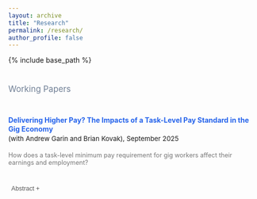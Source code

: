 ```yaml
---
layout: archive
title: "Research"
permalink: /research/
author_profile: false
---
```


{% include base_path %}

<p style="color:rgb(113,128,150); font-size:1.2em; line-height:400%;"> Working Papers </p>

<style>
  .paper{margin:1.25rem 0 2rem;}
  .paper-title{margin:0 0 .2em 0; line-height:1.25;}
  .paper-title a{text-decoration:none;}
  .paper-meta{font-size:.95em; margin:0 0 .1em 0;}
  .paper-meta a{text-decoration:none;}
  .paper-id{font-size:.9em; color:#777; margin:0;}
  .paper-id a{color:#777; text-decoration:none;}
  .abs-btn{font-size:.9em; padding:2px 6px; margin:.35em 0 0 0; background:none; border:none; color:#555; cursor:pointer; font-weight:500;}
  .abs-btn:hover{text-decoration:underline;}
  .abstract{display:none; margin:.5em 0 0 1rem; font-size:.9em;}
</style>


<div class="paper">
  <p class="paper-title">
    <a style="color:rgb(37,99,235);" href=""> <strong> Delivering Higher Pay? The Impacts of a Task-Level Pay Standard in the Gig Economy </strong> </a> <br>
  </p>
  
  <p class="paper-meta">
    (with <a href="https://sites.google.com/view/andygarin/home">Andrew Garin</a> and
    <a href="https://www.andrew.cmu.edu/user/bkovak/">Brian Kovak</a>), September 2025
  </p>

  <br>
  
  <p class="paper-id">
    How does a task-level minimum pay requirement for gig workers affect their earnings and employment?
  </p>
  
  <br>
  
  <button id="btn-abs1" class="abs-btn"
          onclick="toggleAbstract('abs1','btn-abs1')"> Abstract +</button>
  <div id="abs1" class="abstract">
    
  </div>
</div>
<!-- -->



<script>
function toggleAbstract(divId, btnId) {
  var x = document.getElementById(divId);
  var btn = document.getElementById(btnId);
  if (x.style.display === "none") {
    x.style.display = "block";
    btn.textContent = "Abstract –";
  } else {
    x.style.display = "none";
    btn.textContent = "Abstract +";
  }
}
</script>
